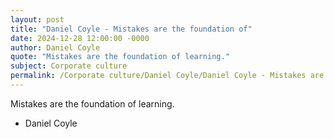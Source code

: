```yaml
---
layout: post
title: "Daniel Coyle - Mistakes are the foundation of"
date: 2024-12-28 12:00:00 -0000
author: Daniel Coyle
quote: "Mistakes are the foundation of learning."
subject: Corporate culture
permalink: /Corporate culture/Daniel Coyle/Daniel Coyle - Mistakes are the foundation of
---
```


Mistakes are the foundation of learning.

- Daniel Coyle
